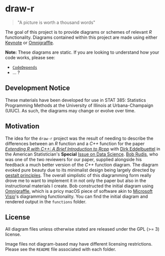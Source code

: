 # draw-r

> "A picture is worth a thousand words"

The goal of this project is to provide diagrams or schemes of relevant _R_ 
functionality.
Diagrams contained within this project are made using either 
[Keynote](https://www.apple.com/keynote/) or
[Omnigraffle](https://www.omnigroup.com/omnigraffle). 


**Note:** These diagrams are static. If you are looking to understand how your 
code works, please see:

- [`CodeDepends`](https://cran.r-project.org/web/packages/CodeDepends/index.html)
- ... ? 

## Development Notice

These materials have been developed for use in STAT 385: Statistics Programming Methods at
the University of Illinois at Urbana-Champaign (UIUC). As such, the diagrams may change
or evolve over time.

## Motivation

The idea for the `draw-r` project was the result of needing to describe the differences between an 
_R_ function and a _C++_ function for the paper
_[Extending R with C++: A Brief Introduction to Rcpp](https://www.tandfonline.com/doi/full/10.1080/00031305.2017.1375990)_ with 
[Dirk Eddelbuettel](http://dirk.eddelbuettel.com/) in 
the American Statistician's
**Special** [Issue on Data Science](https://www.tandfonline.com/toc/utas20/72/1).
[Bob Rudis](https://rud.is/), who was one of the two reviewers for our paper,
supplied alongside his feedback a much better version of the _C++_ function 
diagram. The diagram evoked pure beauty due to its minimalist design
being largely directed by [gestalt principles](https://en.wikipedia.org/wiki/Principles_of_grouping).
The overall simplistic of this diagramming form really drove me to want to 
implement it in not only the paper but also in the instructional materials I
create. Bob constructed the initial diagram using 
[Omnigraffle](https://www.omnigroup.com/omnigraffle), which is a pricy macOS piece
of software akin to [Microsoft Visio](https://products.office.com/en-us/visio/flowchart-software)'s 
diagramming functionality. You can find the initial diagram and rendered output
in the `functions` folder.

## License

All diagram files unless otherwise stated are released under the GPL (>= 3) license.

Image files not diagram-based may have different licensing restrictions. 
Please see the `README` file associated with each folder.